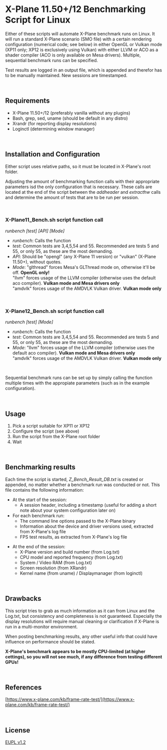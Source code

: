 # X-Plane 11.50+/12 Benchmarking Script for Linux

Either of these scripts will automate X-Plane benchmark runs on Linux. It will run a standard X-Plane scenario (SMO file) with a certain rendering configuration (numerical code; see below) in either OpenGL or Vulkan mode (XP11 only; XP12 is exclusively using Vulkan) with either LLVM or ACO as a shader compiler (ACO is only available on Mesa drivers). Multiple, sequential benchmark runs can be specified.

Test results are logged in an output file, which is appended and therefor has to be manually maintained. New sessions are timestamped.

&nbsp;

## Requirements

- X-Plane 11.50+/12 (preferably vanilla without any plugins)
- Bash, grep, sed, uname (should be default in any distro)
- Xrandr (for reporting display resolutions)
- Loginctl (determining window manager)

&nbsp;

## Installation and Configuration

Either script uses relative paths, so it must be located in X-Plane's root folder.

Adjusting the amount of benchmarking function calls with their appropriate parameters isd the only configuration that is necessary. These calls are located at the end of the script between the *addheader* and *extracthw* calls and determine the amount of tests that are to be run per session.

&nbsp;

### X-Plane11_Bench.sh script function call

*runbench [test] [API] [Mode]*

- *runbench*: Calls the function
- *test*: Common tests are 3,4,5,54 and 55. Recommended are tests 5 and 55, or only 55, as these are the most demanding.
- *API*: Should be "opengl" (any X-Plane 11 version) or "vulkan" (X-Plane 11.50+), without quotes.
- *Mode*: "glthread" forces Mesa's GLThread mode on, otherwise it'll be off. **OpenGL only!**   
"llvm" forces usage of the LLVM compiler (otherwise uses the default aco compiler). **Vulkan mode and Mesa drivers only**   
"amdvlk" forces usage of the AMDVLK Vulkan driver. **Vulkan mode only**

&nbsp;

### X-Plane12_Bench.sh script function call

*runbench [test] [Mode]*

- *runbench*: Calls the function
- *test*: Common tests are 3,4,5,54 and 55. Recommended are tests 5 and 55, or only 55, as these are the most demanding.
- *Mode*: "llvm" forces usage of the LLVM compiler (otherwise uses the default aco compiler). **Vulkan mode and Mesa drivers only**   
"amdvlk" forces usage of the AMDVLK Vulkan driver. **Vulkan mode only**

&nbsp;

Sequential benchmark runs can be set up by simply calling the function multiple times with the appropiate parameters (such as in the example configuration).

&nbsp;

## Usage

1. Pick a script suitable for XP11 or XP12
2. Configure the script (see above)
3. Run the script from the X-Plane root folder
4. Wait

&nbsp;

## Benchmarking results

Each time the script is started, *Z_Bench_Result_DB.txt* is created or appended, no matter whether a benchmark run was conducted or not.
This file contains the following information:

- At the start of the session:
	- A session header, including a timestamp (useful for adding a short note about your system configuration later on)
- For each benchmark run:
	- The command line options passed to the X-Plane binary
	- Information about the device and driver versions used, extracted from X-Plane's log file
	- FPS test results, as extracted from X-Plane's log file
* At the end of the session:
	- X-Plane version and build number (from Log.txt)
	- CPU model and reported frequency (from Log.txt)
	- System / Video RAM (from Log.txt)
	- Screen resolution (from XRandr)
	- Kernel name (from uname) / Displaymanager (from loginctl)

&nbsp;

## Drawbacks

This script tries to grab as much information as it can from Linux and the Log.txt, but consistency and completeness is not guaranteed. Especially the display resolutions will require manual cleaning or clarification if X-Plane is run in a multi-monitor environment.

When posting benchmarking results, any other useful info that could have influence on performance should be stated.

**X-Plane's benchmark appears to be mostly CPU-limited (at higher cettings), so you will not see much, if any difference from testing different GPUs!**

&nbsp;

## References

[https://www.x-plane.com/kb/frame-rate-test/](https://www.x-plane.com/kb/frame-rate-test/) 

&nbsp;

## License

[EUPL v1.2](https://github.com/JT8D-17/x-plane-utility-scripts/blob/master/license.md)
